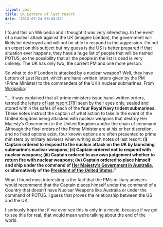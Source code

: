 ```yaml
---
layout: post
title: UK Letters of last resort
date: '2012-07-24 09:43:52'
---
```


<p>I found this on Wikipedia and I thought it was very interesting. In the event of a nuclear attack against the UK (imagine London), the government will likely be destroyed and will not be able to respond to the aggression. I&#8217;m not an expert on this subject but my guess is the US is better prepared if that situation ever happens, they have a huge list of people that will be named POTUS, so the possibility that all the people in the list is dead is very unlikely. The UK has only two, the current PM and one more person.</p>

<p>So what to do if London is attacked by a nuclear weapon? Well, they have Letters of Last Resort, which are hand-written letters given by the PM (Prime Minister) to the commanders of the UK&#8217;s nuclear submarines. From <a href="http://en.wikipedia.org/wiki/Nuclear_weapons_and_the_United_Kingdom#Nuclear_weapons_control">Wikipedia</a>:</p>

<p><a name="cite_ref-77" id="cite_ref-77"></a>&#8220;&#8230; It was explained that all prime ministers issue hand-written orders, termed the <a href="http://en.wikipedia.org/wiki/Letters_of_last_resort">letters of last resort</a>,<a href="http://en.wikipedia.org/wiki/Nuclear_weapons_and_the_United_Kingdom#cite_note-77">[78]</a> seen by their eyes only, sealed and stored within the safes of each of the <strong>four Royal Navy trident submarines</strong>: These notes instruct the captain of what action to take in the event of the United Kingdom being attacked with nuclear weapons that destroy Her Majesty&#8217;s Government in the United Kingdom and/or the chain of command. Although the final orders of the Prime Minister are at his or her discretion, and no fixed options exist, four known options are often presented to prime ministers by military advisers when writing such notes of last resort: <strong>(i) Captain ordered to respond to the nuclear attack on the UK by launching submarine&#8217;s nuclear weapons; (ii) Captain ordered not to respond with nuclear weapons; (iii) Captain ordered to use own judgement whether to return fire with nuclear weapons; (iv) Captain ordered to place himself and ship under the command of <a href="http://en.wikipedia.org/wiki/Government_of_Australia">Her Majesty&#8217;s Government in Australia</a>, or alternatively of the <a href="http://en.wikipedia.org/wiki/President_of_the_United_States">President of the United States</a>.</strong>&#8221;</p>

<p>What I found most interesting is the fact that the PM&#8217;s military advisers would recommend that the Captain places himself under the command of a Country that doesn&#8217;t have Nuclear Weapons like Australia or under the command of POTUS. I guess that proves the relationship between the US and the UK.</p>

<p>I seriously hope that if we ever see this is only in a movie, because if we get to see this for real, that would mean we&#8217;re talking about the end of the world.</p>